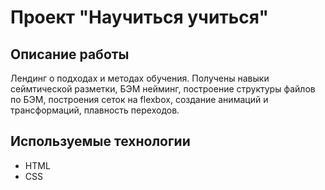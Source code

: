 # Проект "Научиться учиться"
## Описание работы
Лендинг о подходах и методах обучения.
Получены навыки сеймтической разметки, БЭМ нейминг, построение структуры файлов по БЭМ, построения сеток на flexbox, создание анимаций и трансформаций, плавность переходов.
## Используемые технологии
* HTML
* CSS
